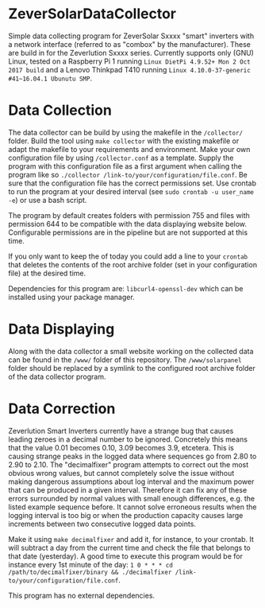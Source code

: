 # ZeverSolarDataCollector
Simple data collecting program for ZeverSolar Sxxxx "smart" inverters with a network interface (referred to as "combox" by the manufacturer). These are build in for the Zeverlution Sxxxx series. Currently supports only (GNU) Linux, tested on a Raspberry Pi 1 running `Linux DietPi 4.9.52+ Mon 2 Oct 2017 build` and a Lenovo Thinkpad T410 running `Linux 4.10.0-37-generic #41~16.04.1 Ubunutu SMP`.

# Data Collection
The data collector can be build by using the makefile in the `/collector/` folder. Build the tool using `make collector` with the existing makefile or adapt the makefile to your requirements and environment. Make your own configuration file by using `/collector.conf` as a template. Supply the program with this configuration file as a first argument when calling the program like so `./collector /link-to/your/configuration/file.conf`. Be sure that the configuration file has the correct permissions set. Use crontab to run the program at your desired interval (see `sudo crontab -u user_name -e`) or use a bash script.

The program by default creates folders with permission 755 and files with permission 644 to be compatible with the data displaying website below. Configurable permissions are in the pipeline but are not supported at this time.

If you only want to keep the of today you could add a line to your `crontab` that deletes the contents of the root archive folder (set in your configuration file) at the desired time.

Dependencies for this program are:
`libcurl4-openssl-dev` which can be installed using your package manager.

# Data Displaying
Along with the data collector a small website working on the collected data can be found in the `/www/` folder of this repository. The `/www/solarpanel` folder should be replaced by a symlink to the configured root archive folder of the data collector program.

# Data Correction
Zeverlution Smart Inverters currently have a strange bug that causes leading zeroes in a decimal number to be ignored. Concretely this means that the value 0.01 becomes 0.10, 3.09 becomes 3.9, etcetera. This is causing strange peaks in the logged data where sequences go from 2.80 to 2.90 to 2.10. The "decimalfixer" program attempts to correct out the most obvious wrong values, but cannot completely solve the issue without making dangerous assumptions about log interval and the maximum power that can be produced in a given interval. Therefore it can fix any of these errors surrounded by normal values with small enough differences, e.g. the listed example sequence before. It cannot solve erroneous results when the logging interval is too big or when the production capacity causes large increments between two consecutive logged data points.  

Make it using `make decimalfixer` and add it, for instance, to your crontab. It will subtract a day from the current time and check the file that belongs to that date (yesterday). A good time to execute this program would be for instance every 1st minute of the day: `1 0 * * * cd /path/to/decimalfixer/binary && ./decimalfixer /link-to/your/configuration/file.conf`.

This program has no external dependencies.
